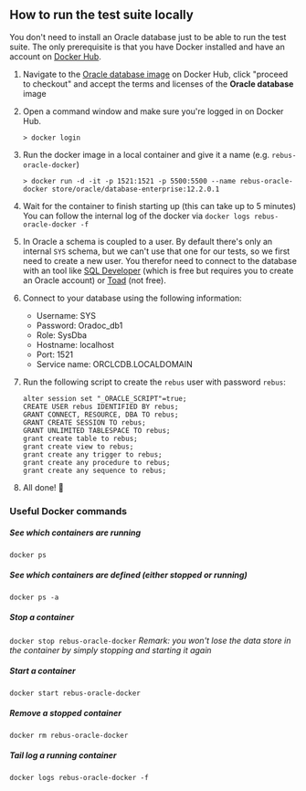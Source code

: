 ﻿## How to run the test suite locally

You don't need to install an Oracle database just to be able to run the test suite. The only prerequisite is that you have Docker installed and have an account on [Docker Hub](https://hub.docker.com/).

1. Navigate to the [Oracle database image](https://hub.docker.com/_/oracle-database-enterprise-edition) on Docker Hub, click "proceed to checkout" and accept the terms and licenses of the **Oracle database** image

1. Open a command window and make sure you're logged in on Docker Hub.
    ```
    > docker login
    ```

1. Run the docker image in a local container and give it a name (e.g. `rebus-oracle-docker`)
    ```
    > docker run -d -it -p 1521:1521 -p 5500:5500 --name rebus-oracle-docker store/oracle/database-enterprise:12.2.0.1
    ```

1. Wait for the container to finish starting up (this can take up to 5 minutes)
You can follow the internal log of the docker via `docker logs rebus-oracle-docker -f`

1. In Oracle a schema is coupled to a user. By default there's only an internal `SYS` schema, but we can't use that one for our tests, so we first need to create a new user. You therefor need to connect to the database with an tool like [SQL Developer](https://www.oracle.com/database/technologies/appdev/sql-developer.html) (which is free but requires you to create an Oracle account) or [Toad](https://www.quest.com/products/toad-for-oracle/) (not free).

1. Connect to your database using the following information:
   - Username: SYS
   - Password: Oradoc_db1
   - Role: SysDba
   - Hostname: localhost
   - Port: 1521
   - Service name: ORCLCDB.LOCALDOMAIN

1. Run the following script to create the `rebus` user with password `rebus`:
   ```
   alter session set "_ORACLE_SCRIPT"=true;  
   CREATE USER rebus IDENTIFIED BY rebus;
   GRANT CONNECT, RESOURCE, DBA TO rebus;
   GRANT CREATE SESSION TO rebus;
   GRANT UNLIMITED TABLESPACE TO rebus;
   grant create table to rebus;
   grant create view to rebus;
   grant create any trigger to rebus;
   grant create any procedure to rebus;
   grant create any sequence to rebus;
   ```

1. All done! 🎉

### Useful Docker commands
##### See which containers are running
`docker ps`

##### See which containers are defined (either stopped or running)
`docker ps -a`

##### Stop a container
`docker stop rebus-oracle-docker`
_Remark: you won't lose the data store in the container by simply stopping and starting it again_

##### Start a container
`docker start rebus-oracle-docker`

##### Remove a stopped container
`docker rm rebus-oracle-docker`

##### Tail log a running container
`docker logs rebus-oracle-docker -f`